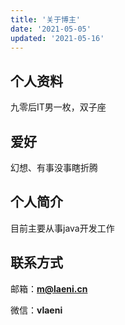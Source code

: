 ```yaml
---
title: '关于博主'
date: '2021-05-05'
updated: '2021-05-16'
---
```


## 个人资料

九零后IT男一枚，双子座

## 爱好

幻想、有事没事瞎折腾

## 个人简介

目前主要从事java开发工作

## 联系方式

邮箱：**m@laeni.cn**

微信：**vlaeni**